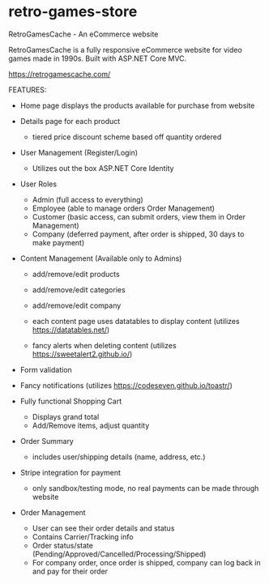 # retro-games-store

RetroGamesCache - An eCommerce website

RetroGamesCache is a fully responsive eCommerce website for video games made in 1990s.  Built with ASP.NET Core MVC.

https://retrogamescache.com/


FEATURES:

- Home page displays the products available for purchase from website


- Details page for each product

	* tiered price discount scheme based off quantity ordered


- User Management (Register/Login)

	* Utilizes out the box ASP.NET Core Identity


- User Roles

	* Admin (full access to everything)
	* Employee (able to manage orders Order Management)
	* Customer (basic access, can submit orders, view them in Order Management)
	* Company (deferred payment, after order is shipped, 30 days to make payment)


- Content Management (Available only to Admins)

	* add/remove/edit products
	* add/remove/edit categories
	* add/remove/edit company
	
	* each content page uses datatables to display content (utilizes https://datatables.net/)
	* fancy alerts when deleting content (utilizes https://sweetalert2.github.io/)


- Form validation


- Fancy notifications (utilizes https://codeseven.github.io/toastr/)


- Fully functional Shopping Cart

	* Displays grand total
	* Add/Remove items, adjust quantity
 
 
- Order Summary
	
	* includes user/shipping details (name, address, etc.)


- Stripe integration for payment

	* only sandbox/testing mode,  no real payments can be made through website
	

- Order Management

	* User can see their order details and status
	* Contains Carrier/Tracking info
	* Order status/state (Pending/Approved/Cancelled/Processing/Shipped)
	* For company order, once order is shipped, company can log back in and pay for their order

